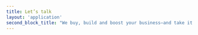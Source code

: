 ```yaml
---
title: Let’s talk
layout: 'application'
second_block_title: "We buy, build and boost your business—and take it to new heights"
---
```

